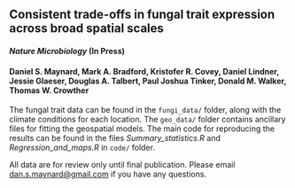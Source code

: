 ## Consistent trade-offs in fungal trait expression across broad spatial scales
#### *Nature Microbiology* (In Press)
#### Daniel S. Maynard, Mark A. Bradford, Kristofer R. Covey, Daniel Lindner, Jessie Glaeser, Douglas A. Talbert, Paul Joshua Tinker, Donald M. Walker, Thomas W. Crowther

The fungal trait data can be found in the ```fungi_data/``` folder, along with the climate conditions for each location. The ```geo_data/``` folder contains ancillary files for fitting the geospatial models. The main code for reproducing the results can be found in the files *Summary_statistics.R* and *Regression_and_maps.R* in ```code/``` folder.


All data are for review only until final publication. Please email dan.s.maynard@gmail.com if you have any questions. 
